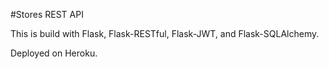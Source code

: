 #Stores REST API

This is build with Flask, Flask-RESTful, Flask-JWT, and Flask-SQLAlchemy.

Deployed on Heroku. 
